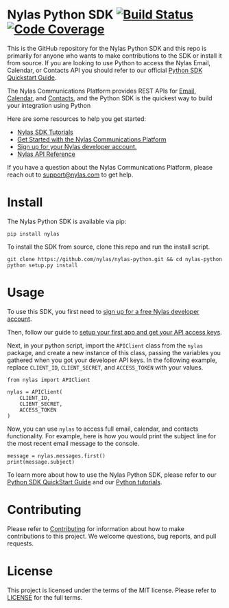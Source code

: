 # Nylas Python SDK [![Build Status](https://travis-ci.org/nylas/nylas-python.svg?branch=master)](https://travis-ci.org/nylas/nylas-python) [![Code Coverage](https://codecov.io/gh/nylas/nylas-python/branch/master/graph/badge.svg)](https://codecov.io/gh/nylas/nylas-python)


This is the GitHub repository for the Nylas Python SDK and this repo is primarily for anyone who wants to make contributions to the SDK or install it from source. If you are looking to use Python to access the Nylas Email, Calendar, or Contacts API you should refer to our official [Python SDK Quickstart Guide](https://docs.nylas.com/docs/quickstart-python).

The Nylas Communications Platform provides REST APIs for [Email](https://docs.nylas.com/docs/quickstart-email), [Calendar](https://docs.nylas.com/docs/quickstart-calendar), and [Contacts](https://docs.nylas.com/docs/quickstart-contacts), and the Python SDK is the quickest way to build your integration using Python

Here are some resources to help you get started:

- [Nylas SDK Tutorials](https://docs.nylas.com/docs/tutorials)
- [Get Started with the Nylas Communications Platform](https://docs.nylas.com/docs/getting-started)
- [Sign up for your Nylas developer account.](https://nylas.com/register)
- [Nylas API Reference](https://docs.nylas.com/reference)

If you have a question about the Nylas Communications Platform, please reach out to support@nylas.com to get help.

# Install

The Nylas Python SDK is available via pip:

`pip install nylas`

To install the SDK from source, clone this repo and run the install script.

    git clone https://github.com/nylas/nylas-python.git && cd nylas-python
    python setup.py install

# Usage

To use this SDK, you first need to [sign up for a free Nylas developer account](https://nylas.com/register).

Then, follow our guide to [setup your first app and get your API access keys](https://docs.nylas.com/docs/get-your-developer-api-keys).

Next, in your python script, import the `APIClient` class from the `nylas` package, and create a new instance of this class, passing the variables you gathered when you got your developer API keys. In the following example, replace `CLIENT_ID`, `CLIENT_SECRET`, and `ACCESS_TOKEN` with your values.


    from nylas import APIClient
    
    nylas = APIClient(
        CLIENT_ID,
        CLIENT_SECRET,
        ACCESS_TOKEN
    )

Now, you can use `nylas` to access full email, calendar, and contacts functionality. For example, here is how you would print the subject line for the most recent email message to the console.


    message = nylas.messages.first()
    print(message.subject)

To learn more about how to use the Nylas Python SDK, please refer to our [Python SDK QuickStart Guide](https://docs.nylas.com/docs/quickstart-python) and our [Python tutorials](https://docs.nylas.com/docs/tutorials).

# Contributing

Please refer to [Contributing](Contributing.md) for information about how to make contributions to this project. We welcome questions, bug reports, and pull requests.

# License

This project is licensed under the terms of the MIT license. Please refer to [LICENSE](LICENSE) for the full terms. 
